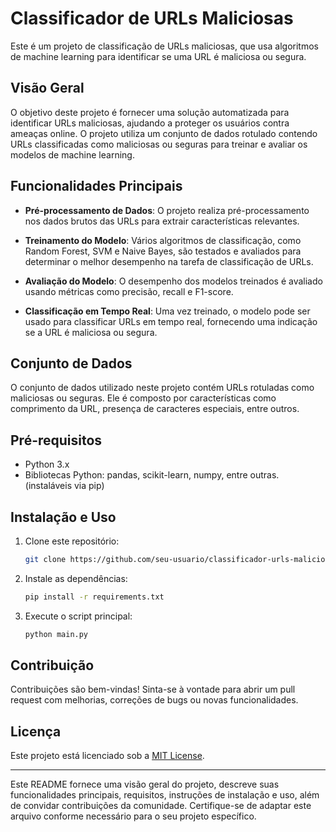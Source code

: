 # Classificador de URLs Maliciosas

Este é um projeto de classificação de URLs maliciosas, que usa algoritmos de machine learning para identificar se uma URL é maliciosa ou segura.

## Visão Geral

O objetivo deste projeto é fornecer uma solução automatizada para identificar URLs maliciosas, ajudando a proteger os usuários contra ameaças online. O projeto utiliza um conjunto de dados rotulado contendo URLs classificadas como maliciosas ou seguras para treinar e avaliar os modelos de machine learning.

## Funcionalidades Principais

- **Pré-processamento de Dados**: O projeto realiza pré-processamento nos dados brutos das URLs para extrair características relevantes.
  
- **Treinamento do Modelo**: Vários algoritmos de classificação, como Random Forest, SVM e Naive Bayes, são testados e avaliados para determinar o melhor desempenho na tarefa de classificação de URLs.
  
- **Avaliação do Modelo**: O desempenho dos modelos treinados é avaliado usando métricas como precisão, recall e F1-score.

- **Classificação em Tempo Real**: Uma vez treinado, o modelo pode ser usado para classificar URLs em tempo real, fornecendo uma indicação se a URL é maliciosa ou segura.

## Conjunto de Dados

O conjunto de dados utilizado neste projeto contém URLs rotuladas como maliciosas ou seguras. Ele é composto por características como comprimento da URL, presença de caracteres especiais, entre outros.

## Pré-requisitos

- Python 3.x
- Bibliotecas Python: pandas, scikit-learn, numpy, entre outras. (instaláveis via pip)

## Instalação e Uso

1. Clone este repositório:

    ```bash
    git clone https://github.com/seu-usuario/classificador-urls-maliciosas.git
    ```

2. Instale as dependências:

    ```bash
    pip install -r requirements.txt
    ```

3. Execute o script principal:

    ```bash
    python main.py
    ```

## Contribuição

Contribuições são bem-vindas! Sinta-se à vontade para abrir um pull request com melhorias, correções de bugs ou novas funcionalidades.

## Licença

Este projeto está licenciado sob a [MIT License](LICENSE).

---

Este README fornece uma visão geral do projeto, descreve suas funcionalidades principais, requisitos, instruções de instalação e uso, além de convidar contribuições da comunidade. Certifique-se de adaptar este arquivo conforme necessário para o seu projeto específico.
